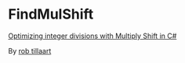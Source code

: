 # FindMulShift
[Optimizing integer divisions with Multiply Shift in C#](https://www.codeproject.com/KB/cs/FindMulShift.aspx)

By [rob tillaart](https://www.codeproject.com/script/Membership/View.aspx?mid=2521008)
